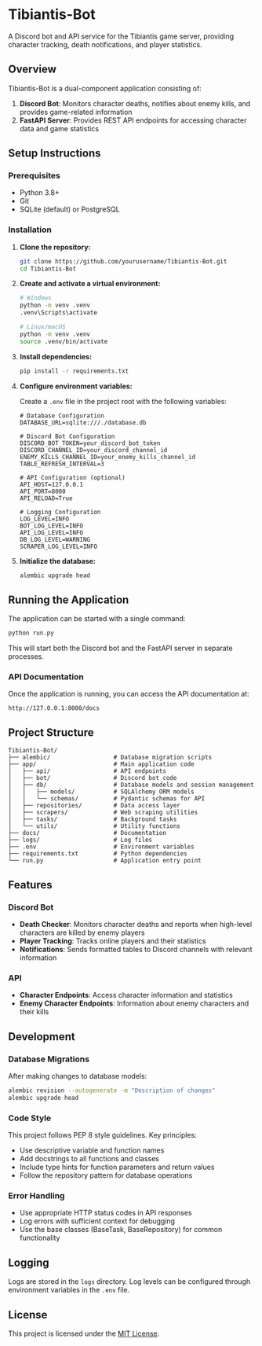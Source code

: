 
# Tibiantis-Bot

A Discord bot and API service for the Tibiantis game server, providing character tracking, death notifications, and player statistics.

## Overview

Tibiantis-Bot is a dual-component application consisting of:

1. **Discord Bot**: Monitors character deaths, notifies about enemy kills, and provides game-related information
2. **FastAPI Server**: Provides REST API endpoints for accessing character data and game statistics

## Setup Instructions

### Prerequisites

- Python 3.8+
- Git
- SQLite (default) or PostgreSQL

### Installation

1. **Clone the repository:**

   ```bash
   git clone https://github.com/yourusername/Tibiantis-Bot.git
   cd Tibiantis-Bot
   ```

2. **Create and activate a virtual environment:**

   ```bash
   # Windows
   python -m venv .venv
   .venv\Scripts\activate

   # Linux/macOS
   python -m venv .venv
   source .venv/bin/activate
   ```

3. **Install dependencies:**

   ```bash
   pip install -r requirements.txt
   ```

4. **Configure environment variables:**

   Create a `.env` file in the project root with the following variables:

   ```
   # Database Configuration
   DATABASE_URL=sqlite:///./database.db
   
   # Discord Bot Configuration
   DISCORD_BOT_TOKEN=your_discord_bot_token
   DISCORD_CHANNEL_ID=your_discord_channel_id
   ENEMY_KILLS_CHANNEL_ID=your_enemy_kills_channel_id
   TABLE_REFRESH_INTERVAL=3
   
   # API Configuration (optional)
   API_HOST=127.0.0.1
   API_PORT=8000
   API_RELOAD=True
   
   # Logging Configuration
   LOG_LEVEL=INFO
   BOT_LOG_LEVEL=INFO
   API_LOG_LEVEL=INFO
   DB_LOG_LEVEL=WARNING
   SCRAPER_LOG_LEVEL=INFO
   ```

5. **Initialize the database:**

   ```bash
   alembic upgrade head
   ```

## Running the Application

The application can be started with a single command:

```bash
python run.py
```

This will start both the Discord bot and the FastAPI server in separate processes.

### API Documentation

Once the application is running, you can access the API documentation at:

```
http://127.0.0.1:8000/docs
```

## Project Structure

```
Tibiantis-Bot/
├── alembic/                  # Database migration scripts
├── app/                      # Main application code
│   ├── api/                  # API endpoints
│   ├── bot/                  # Discord bot code
│   ├── db/                   # Database models and session management
│   │   ├── models/           # SQLAlchemy ORM models
│   │   └── schemas/          # Pydantic schemas for API
│   ├── repositories/         # Data access layer
│   ├── scrapers/             # Web scraping utilities
│   ├── tasks/                # Background tasks
│   └── utils/                # Utility functions
├── docs/                     # Documentation
├── logs/                     # Log files
├── .env                      # Environment variables
├── requirements.txt          # Python dependencies
└── run.py                    # Application entry point
```

## Features

### Discord Bot

- **Death Checker**: Monitors character deaths and reports when high-level characters are killed by enemy players
- **Player Tracking**: Tracks online players and their statistics
- **Notifications**: Sends formatted tables to Discord channels with relevant information

### API

- **Character Endpoints**: Access character information and statistics
- **Enemy Character Endpoints**: Information about enemy characters and their kills

## Development

### Database Migrations

After making changes to database models:

```bash
alembic revision --autogenerate -m "Description of changes"
alembic upgrade head
```

### Code Style

This project follows PEP 8 style guidelines. Key principles:

- Use descriptive variable and function names
- Add docstrings to all functions and classes
- Include type hints for function parameters and return values
- Follow the repository pattern for database operations

### Error Handling

- Use appropriate HTTP status codes in API responses
- Log errors with sufficient context for debugging
- Use the base classes (BaseTask, BaseRepository) for common functionality

## Logging

Logs are stored in the `logs` directory. Log levels can be configured through environment variables in the `.env` file.

## License

This project is licensed under the [MIT License](LICENSE).